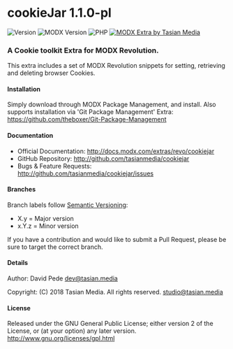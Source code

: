 # cookieJar 1.1.0-pl

![Version](https://img.shields.io/badge/Version-1.1.0-F78F20.svg)
![MODX Version](https://img.shields.io/badge/MODX-2.6+-F78F20.svg)
![PHP](https://img.shields.io/badge/PHP-7.0+-F78F20.svg)
[![MODX Extra by Tasian Media](https://img.shields.io/badge/Developer-Tasian_Media-F78F20.svg)](https://tasian.media)

### A Cookie toolkit Extra for MODX Revolution.
This extra includes a set of MODX Revolution snippets for setting, retrieving and deleting browser Cookies.

#### Installation
Simply download through MODX Package Management, and install. Also supports installation via 'Git Package Management' Extra: https://github.com/theboxer/Git-Package-Management 

#### Documentation
- Official Documentation: http://docs.modx.com/extras/revo/cookiejar
- GitHub Repository: http://github.com/tasianmedia/cookiejar
- Bugs & Feature Requests: http://github.com/tasianmedia/cookiejar/issues

#### Branches
Branch labels follow [Semantic Versioning](http://semver.org/):
- X.y = Major version
- x.Y.z = Minor version

If you have a contribution and would like to submit a Pull Request, please be sure to target the correct branch.

#### Details
Author: David Pede <dev@tasian.media>

Copyright: (C) 2018 Tasian Media. All rights reserved. <studio@tasian.media>

#### License
Released under the GNU General Public License; either version 2 of the License, or (at your option) any later version.
http://www.gnu.org/licenses/gpl.html
